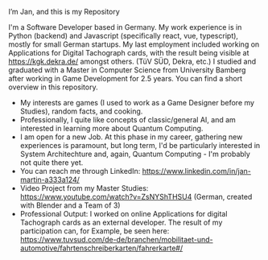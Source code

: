 <!--- - 👋 Hi, I’m @UB-JM
- 👀 I’m interested in ...
- 🌱 I’m currently learning ...
- 💞️ I’m looking to collaborate on ...
- 📫 How to reach me ... --->

I’m Jan, and this is my Repository
<!--- - Until recently, I was a Master Student of Applied Computer Science at Otto Friedrich University Bamberg. Before that, I worked as a Game Designer. ---> 
I'm a Software Developer based in Germany. 
My work experience is in Python (backend) and Javascript (specifically react, vue, typescript), mostly for small German startups. 
My last employment included working on Applications for Digital Tachograph cards, with the result being visible at https://kgk.dekra.de/ amongst others. (TüV SÜD, Dekra, etc.)
I studied and graduated with a Master in Computer Science from University Bamberg after working in Game Development for 2.5 years. 
You can find a short overview in this repository.
- My interests are games (I used to work as a Game Designer before my Studies), random facts, and cooking. 
- Professionally, I quite like concepts of classic/general AI, and am interested in learning more about Quantum Computing.
- I am open for a new Job. At this phase in my career, gathering new experiences is paramount, but long term, I'd be particularly interested in System Architechture and, again, Quantum Computing - I'm probably not quite there yet.
- You can reach me through LinkedIn: https://www.linkedin.com/in/jan-martin-a333a124/
- Video Project from my Master Studies: https://www.youtube.com/watch?v=ZsNYShTHSU4 (German, created with Blender and a Team of 3)
- Professional Output: I worked on online Applications for digital Tachograph cards as an external developer. The result of my participation can, for Example, be seen here: https://www.tuvsud.com/de-de/branchen/mobilitaet-und-automotive/fahrtenschreiberkarten/fahrerkarte#/

<!---
UB-JM/UB-JM is a ✨ special ✨ repository because its `README.md` (this file) appears on your GitHub profile.
You can click the Preview link to take a look at your changes.
--->

